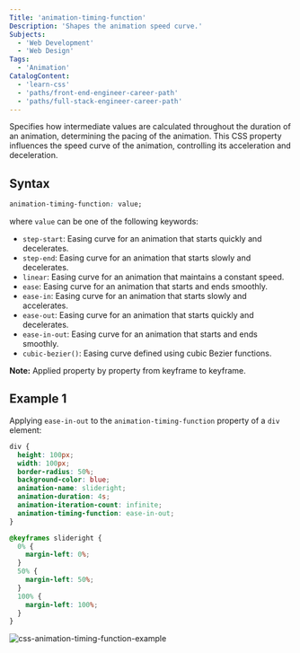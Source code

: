 ```yaml
---
Title: 'animation-timing-function'
Description: 'Shapes the animation speed curve.'
Subjects:
  - 'Web Development'
  - 'Web Design'
Tags:
  - 'Animation'
CatalogContent:
  - 'learn-css'
  - 'paths/front-end-engineer-career-path'
  - 'paths/full-stack-engineer-career-path'
---
```


Specifies how intermediate values are calculated throughout the duration of an animation, determining the pacing of the animation. This CSS property influences the speed curve of the animation, controlling its acceleration and deceleration.

## Syntax

```css
animation-timing-function: value;
```

where `value` can be one of the following keywords:

- `step-start`: Easing curve for an animation that starts quickly and decelerates.
- `step-end`: Easing curve for an animation that starts slowly and decelerates.
- `linear`: Easing curve for an animation that maintains a constant speed.
- `ease`: Easing curve for an animation that starts and ends smoothly.
- `ease-in`: Easing curve for an animation that starts slowly and accelerates.
- `ease-out`: Easing curve for an animation that starts quickly and decelerates.
- `ease-in-out`: Easing curve for an animation that starts and ends smoothly.
- `cubic-bezier()`: Easing curve defined using cubic Bezier functions.

**Note:** Applied property by property from keyframe to keyframe.

## Example 1

Applying `ease-in-out` to the `animation-timing-function` property of a `div` element:

```css
div {
  height: 100px;
  width: 100px;
  border-radius: 50%;
  background-color: blue;
  animation-name: slideright;
  animation-duration: 4s;
  animation-iteration-count: infinite;
  animation-timing-function: ease-in-out;
}

@keyframes slideright {
  0% {
    margin-left: 0%;
  }
  50% {
    margin-left: 50%;
  }
  100% {
    margin-left: 100%;
  }
}
```

![css-animation-timing-function-example](docs/media/css-animation-timing-function.gif)
